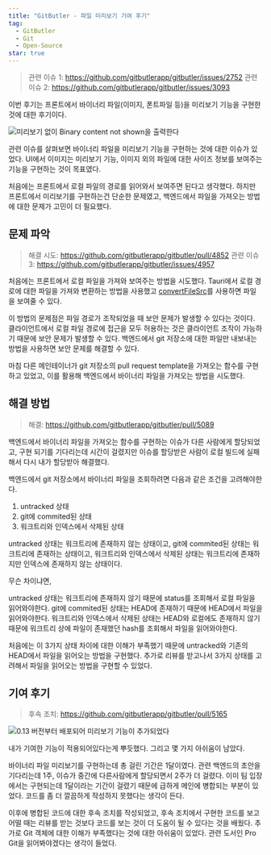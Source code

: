```yaml
---
title: "GitButler - 파일 미리보기 기여 후기"
tag:
  - GitButler
  - Git
  - Open-Source
star: true
---
```


> 관련 이슈 1: https://github.com/gitbutlerapp/gitbutler/issues/2752
> 관련 이슈 2: https://github.com/gitbutlerapp/gitbutler/issues/3093

이번 후기는 프론트에서 바이너리 파일(이미지, 폰트파일 등)을 미리보기 기능을 구현한 것에 대한 후기이다.

![미리보기 없이 Binary content not shown을 출력한다](https://github.com/user-attachments/assets/bc6269bd-14c0-4874-afc5-526d8ca82dfa)

관련 이슈를 살펴보면 바이너리 파일을 미리보기 기능을 구현하는 것에 대한 이슈가 있었다.
UI에서 이미지는 미리보기 기능, 이미지 외의 파일에 대한 사이즈 정보를 보여주는 기능을 구현하는 것이 목표였다.

<!-- end -->

처음에는 프론트에서 로컬 파일의 경로를 읽어와서 보여주면 된다고 생각했다.
하지만 프론트에서 미리보기를 구현하는건 단순한 문제였고, 백엔드에서 파일을 가져오는 방법에 대한 문제가 고민이 더 필요했다.

## 문제 파악

> 해결 시도: https://github.com/gitbutlerapp/gitbutler/pull/4852
> 관련 이슈 3: https://github.com/gitbutlerapp/gitbutler/issues/4957

처음에는 프론트에서 로컬 파일을 가져와 보여주는 방법을 시도했다.
Tauri에서 로컬 경로에 대한 파일을 가져와 변환하는 방법을 사용했고 [convertFileSrc](https://v1.tauri.app/v1/api/js/tauri/#convertfilesrc)를 사용하면 파일을 보여줄 수 있다.

이 방법의 문제점은 파일 경로가 조작되었을 때 보안 문제가 발생할 수 있다는 것이다.
클라이언트에서 로컬 파일 경로에 접근을 모두 허용하는 것은 클라이언트 조작이 가능하기 때문에 보안 문제가 발생할 수 있다.
백엔드에서 git 저장소에 대한 파일만 내보내는 방법을 사용하면 보안 문제를 해결할 수 있다.

마침 다른 메인테이너가 git 저장소의 pull request template을 가져오는 함수를 구현하고 있었고,
이를 활용해 백엔드에서 바이너리 파일을 가져오는 방법을 시도했다.

## 해결 방법

> 해결: https://github.com/gitbutlerapp/gitbutler/pull/5089

백엔드에서 바이너리 파일을 가져오는 함수를 구현하는 이슈가 다른 사람에게 할당되었고,
구현 되기를 기다리는데 시간이 걸렸지만 이슈를 할당받은 사람이 로컬 빌드에 실패해서 다시 내가 할당받아 해결했다.

백엔드에서 git 저장소에서 바이너리 파일을 조회하려면 다음과 같은 조건을 고려해야한다.

1. untracked 상태
2. git에 commited된 상태
3. 워크트리와 인덱스에서 삭제된 상태

untracked 상태는 워크트리에 존재하지 않는 상태이고,
git에 commited된 상태는 워크트리에 존재하는 상태이고,
워크트리와 인덱스에서 삭제된 상태는 워크트리에 존재하지만 인덱스에 존재하지 않는 상태이다.

무슨 차이냐면,

untracked 상태는 워크트리에 존재하지 않기 때문에 status를 조회해서 로컬 파일을 읽어와야한다.
git에 commited된 상태는 HEAD에 존재하기 때문에 HEAD에서 파일을 읽어와야한다.
워크트리와 인덱스에서 삭제된 상태는 HEAD와 로컬에도 존재하지 않기 때문에 워크트리 상에 파일이 존재했던 hash를 조회해서 파일을 읽어와야한다.

처음에는 이 3가지 상태 차이에 대한 이해가 부족했기 때문에 untracked와 기존의 HEAD에서 파일을 읽어오는 방법을 구현했다.
추가로 리뷰를 받고나서 3가지 상태를 고려해서 파일을 읽어오는 방법을 구현할 수 있었다.

## 기여 후기

> 후속 조치: https://github.com/gitbutlerapp/gitbutler/pull/5165

![0.13 버전부터 배포되어 미리보기 기능이 추가되었다](https://github.com/user-attachments/assets/4cdd20b2-1f3a-4519-9f90-b1d74cd506d9)

내가 기여한 기능이 적용되어있다는게 뿌듯했다. 그리고 몇 가지 아쉬움이 남았다.

바이너리 파일 미리보기를 구현하는데 총 걸린 기간은 1달이였다.
관련 백엔드의 초안을 기다리는데 1주, 이슈가 중간에 다른사람에게 할당되면서 2주가 더 걸렸다.
이미 팀 입장에서는 구현되는데 1달이라는 기간이 걸렸기 때문에 급하게 메인에 병합되는 부분이 있었다.
코드를 좀 더 깔끔하게 작성하지 못했다는 생각이 든다.

이후에 병합된 코드에 대한 후속 조치를 작성되었고,
후속 조치에서 구현한 코드를 보고 어떨 때는 리뷰를 받는 것보다 코드를 보는 것이 더 도움이 될 수 있다는 것을 배웠다.
추가로 Git 객체에 대한 이해가 부족했다는 것에 대한 아쉬움이 있었다. 관련 도서인 Pro Git을 읽어봐야겠다는 생각이 들었다.
